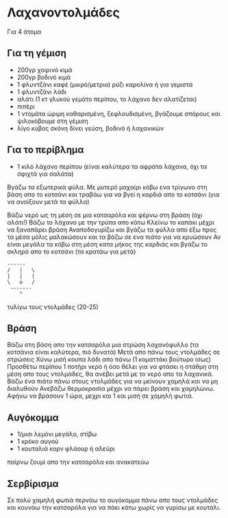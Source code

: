 # Λαχανοντολμάδες

Για 4 άτομα

## Για τη γέμιση

- 200γρ χοιρινό κιμά
- 200γρ βοδινό κιμά
- 1 φλυντζάνι καφέ (μικρό/μετριο) ρύζι καρολίνα ή για γεμιστά
- 1 φλυντζάνι λάδι
- αλάτι (1 κτ γλυκού γεμάτο περίπου, το λάχανο δεν αλατίζεται)
- πιπέρι
- 1 ντομάτα ώριμη καθαρισμένη, ξεφλουδισμένη, βγάζουμε σπόρους και ψιλοκόβουμε στη γέμιση
- λίγο κύβος σκόνη δίνει γεύση, βοδινό ή λαχανικών

## Για το περίβλημα

- 1 κιλό λάχανο περίπου (είναι καλύτερα τα αφράτα λάχανα, όχι τα σφιχτά για σαλάτα)

Βγάζω τα εξωτερικά φύλα. 
Με μυτερό μαχαίρι κόβω ενα τρίγωνο στη βάση απο το κοτσάνι και τραβάω για να βγεί η καρδιά απο το κοτσάνι
(για να ανοίξουν μετά τα φύλλα)

Βάζω νερό ως τη μέση σε μια κατσαρόλα και φέρνω στη βράση (όχι αλάτι!)
Βάζω το λάχανο με την τρύπα απο κάτω
Κλείνω το καπάκι μέχρι να ξαναπάρει βράση
Αναποδογυρίζω και βγάζω τα φύλλα απο έξω προς τα μέσα μόλις μαλακώσουν
και τα βάζω σε ενα πιάτο για να κρυώσουν
Αν είναι μεγάλα τα κόβω στη μέση κατα μήκος της καρδιάς και βγάζω το σκληρό απο το κοτσάνι (τα κρατάω για μετά)

```
------
/   |   \
|   |   |
\   ο   /
 -------
    ^
```
τυλίγω τους ντολμάδες (20-25)

## Βράση

Βάζω στη βάση απο την κατσαρόλα μια στρώση λαχανόφυλλο (τα κοτσάνια είναι καλύτερα, πιό δυνατά)
Μετά απο πάνω τους ντολμάδες σε στρώσεις
Χύνω μισή κουπα λάδι απο πάνω (1 κοματτάκι βούτυρο ίσως)
Προσθέτω περίπου 1 ποτήρι νερό ή όσο θέλει για να φτάσει η στάθμη στη μέση απο τους ντολμάδες, θα ανέβει μετά με το νερό απο τα λαχανικά.
Βάζω ένα πιάτο πάνω στους ντολμάδες για να μείνουν χαμηλά και να μη διαλυθούν
Ανεβάζω θερμοκρασία μέχρι να πάρει βράση και χαμηλώνω. Αφήνω να βράσουν 1 ώρα, μεχρι και 1 και μισή σε χαμηλή φωτιά.

## Αυγόκομμα

- 1/μισι λεμόνι μεγάλο, στίβω
- 1 κρόκο αυγού
- 1 κουταλιά κορν φλάουρ ή αλεύρι

παίρνω ζουμί απο την κατσαρόλα και ανακατεύω

## Σερβίρισμα 

Σε πολύ χαμηλή φωτιά περνάω το αυγόκομμα πάνω απο τους ντολμάδες και κουνάω την κατσαρόλα για να πάει κάτω χωρίς να γυρίσω με κουτάλι.

